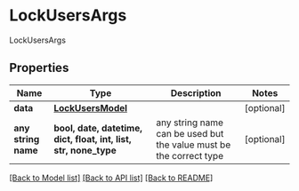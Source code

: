 # LockUsersArgs

LockUsersArgs

## Properties
Name | Type | Description | Notes
------------ | ------------- | ------------- | -------------
**data** | [**LockUsersModel**](LockUsersModel.md) |  | [optional] 
**any string name** | **bool, date, datetime, dict, float, int, list, str, none_type** | any string name can be used but the value must be the correct type | [optional]

[[Back to Model list]](../README.md#documentation-for-models) [[Back to API list]](../README.md#documentation-for-api-endpoints) [[Back to README]](../README.md)


